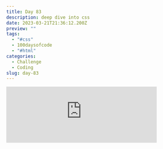 ```yaml
---
title: Day 83
description: deep dive into css
date: 2023-03-21T21:36:12.200Z
preview: ""
tags:
  - "#css"
  - 100daysofcode
  - "#html"
categories:
  - Challenge
  - Coding
slug: day-83
---
```

<iframe src="https://mastodontech.de/@larnius/110063424199865273/embed" class="mastodon-embed" style="max-width: 100%; border: 0" width="400" allowfullscreen="allowfullscreen"></iframe><script src="https://mastodontech.de/embed.js" async="async"></script>